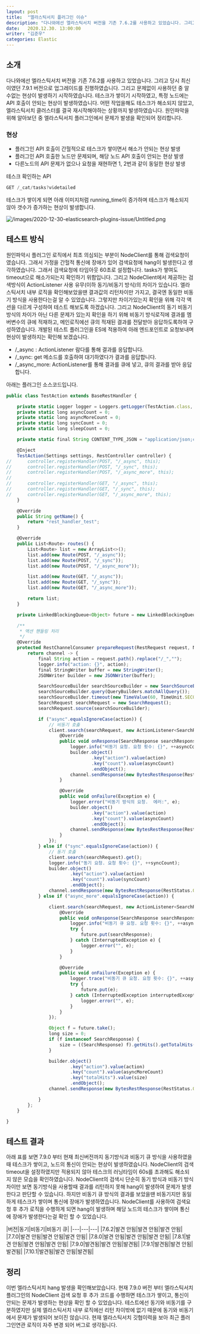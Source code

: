 ```yaml
---
layout: post
title:  "엘라스틱서치 플러그인 이슈"
description: "다나와에선 엘라스틱서치 버전을 기존 7.6.2를 사용하고 있었습니다. 그리고 당시 최신이였던 7.9.1 버전으로 업그레이드를 진행하였습니다. 그리고 잘사용하던 중 알수없는 현상이 발생하기 시작하였습니다. 테스크가 쌓이기 시작하였고, 특정 노드에는 API 호출이 안되는 현상이 발생하였습니다.  어떤 작업을해도 테스크가 해소되지 않았고, 엘라스틱서치 클러스터를 결국 재시작해야하는 상황까지 발생하였습니다. 원인파악을 위해 알아보던 중 엘라스틱서치 플러그인에 제공되는 NodeClient에 문제가 확인되어 공유하기 위해 포스팅하였습니다." 
date:   2020.12.30. 13:00:00
writer: "김준우"  
categories: Elastic
---
```

## 소개
다나와에선 엘라스틱서치 버전을 기존 7.6.2를 사용하고 있었습니다. 그리고 당시 최신이였던 7.9.1 버전으로 업그레이드를 진행하였습니다. 그리고 문제없이 사용하던 중 알수없는 현상이 발생하기 시작하였습니다. 테스크가 쌓이기 시작하였고, 특정 노드에는 API 호출이 안되는 현상이 발생하였습니다.  어떤 작업을해도 테스크가 해소되지 않았고, 엘라스틱서치 클러스터를 결국 재시작해야하는 상황까지 발생하였습니다. 원인파악을 위해 알아보던 중 엘라스틱서치 플러그인에서 문제가 발생을 확인되어 정리합니다.


### 현상
- 플러그인 API 호출이 간헐적으로 테스크가 쌓이면서 해소가 안되는 현상 발생
- 플러그인 API 호출한 노드만 문제되며, 해당 노드 API 호출이 안되는 현상 발생
- 다른노드의 API 문제가 없으나 요청을 재현하면 1, 2번과 같이 동일한 현상 발생


테스크 확인하는 API
```jsx
GET /_cat/tasks?v&detailed
```

테스크가 쌓이게 되면 아래 이미지처럼 running_time이 증가하며 테스크가 해소되지 않아 갯수가 증가하는 현상이 발생합니다.

![/images/2020-12-30-elasticsearch-plugins-issue/Untitled.png](/images/2020-12-30-elasticsearch-plugins-issue/Untitled.png)

## 테스트 방식
원인파악시 플러그인 로직에서 최초 의심되는 부분이 NodeClient를 통해 검색요청이였습니다. 그래서 가정을 간헐적 통신에 장애가 있어 검색요청에 hang이 발생한다고 생각하였습니다. 그래서 검색요청에 타임아웃 60초로 설정합니다. tasks가 쌓여도 timeout으로 해소가되는지 확인하기 위함입니다. 그리고 NodeClient에서 제공하는 검색방식이 ActionListener 사용 유무(이하 동기/비동기 방식)의 차이가 있습니다. 엘라스틱서치 내부 로직을 확인해보았을땐 결과값의 리턴차이만 가지고, 결국엔 동일한 비동기 방식을 사용한다는걸 알 수 있었습니다. 그렇지만 차이가있는지 확인을 위해 각각 액션을 다르게 구성하여 테스트 해보도록 하겠습니다. 그리고 NodeClient의 동기 비동기 방식의 차이가 아닌 다른 문제가 있는지 확인을 하기 위해 비동기 방식로직에 결과를 멤버변수의 큐에 적재하고, 메인로직에선 큐의 적재된 결과를  전달받아 응답하도록하여 구성하였습니다.  개발된 테스트 플러그인을 ES에 적용하여 아래 엔드포인트로 요청보내며 현상이 발생하지는 확인해 보겠습니다.

- /_async : ActionListener 람다를 통해 결과를 응답합니다.
- /_sync: get 메소드를 호출하여 대기하였다가 결과를 응답합니다.
- /_async_more: ActionListener를 통해 결과를 큐에 넣고, 큐의 결과를 받아 응답합니다.

아래는 플러그인 소스코드입니다.

```jsx
public class TestAction extends BaseRestHandler {

	private static Logger logger = Loggers.getLogger(TestAction.class, "");
	private static long asyncCount = 0;
	private static long asyncMoreCount = 0;
	private static long syncCount = 0;
	private static long sleepCount = 0;

	private static final String CONTENT_TYPE_JSON = "application/json;charset=UTF-8";

	@Inject
	TestAction(Settings settings, RestController controller) {
//		controller.registerHandler(POST, "/_async", this);
//		controller.registerHandler(POST, "/_sync", this);
//		controller.registerHandler(POST, "/_async_more", this);
//
//		controller.registerHandler(GET, "/_async", this);
//		controller.registerHandler(GET, "/_sync", this);
//		controller.registerHandler(GET, "/_async_more", this);
	}

	@Override
	public String getName() {
		return "rest_handler_test";
	}

	@Override
	public List<Route> routes() {
		List<Route> list = new ArrayList<>();
		list.add(new Route(POST, "/_async"));
		list.add(new Route(POST, "/_sync"));
		list.add(new Route(POST, "/_async_more"));

		list.add(new Route(GET, "/_async"));
		list.add(new Route(GET, "/_sync"));
		list.add(new Route(GET, "/_async_more"));

		return list;
	}

	private LinkedBlockingQueue<Object> future = new LinkedBlockingQueue<>(1);

	/**
	 * 액션 핸들링 처리
	 */
	@Override
	protected RestChannelConsumer prepareRequest(RestRequest request, NodeClient client) throws IOException {
		return channel -> {
			final String action = request.path().replace("/_","");
			logger.info("action: {}", action);
			final StringWriter buffer = new StringWriter();
			JSONWriter builder = new JSONWriter(buffer);

			SearchSourceBuilder searchSourceBuilder = new SearchSourceBuilder();
			searchSourceBuilder.query(QueryBuilders.matchAllQuery());
			searchSourceBuilder.timeout(new TimeValue(60, TimeUnit.SECONDS));
			SearchRequest searchRequest = new SearchRequest();
			searchRequest.source(searchSourceBuilder);

			if ("async".equalsIgnoreCase(action)) {
				// 비동기 호춣
				client.search(searchRequest, new ActionListener<SearchResponse>() {
					@Override
					public void onResponse(SearchResponse searchResponse) {
						logger.info("비동기 요청. 요청 횟수: {}", ++asyncCount);
						builder.object()
								.key("action").value(action)
								.key("count").value(asyncCount)
								.endObject();
						channel.sendResponse(new BytesRestResponse(RestStatus.OK, CONTENT_TYPE_JSON, buffer.toString()));
					}

					@Override
					public void onFailure(Exception e) {
						logger.error("비동기 방식의 요청.  에러:", e);
						builder.object()
								.key("action").value(action)
								.key("count").value(asyncCount)
								.endObject();
						channel.sendResponse(new BytesRestResponse(RestStatus.INTERNAL_SERVER_ERROR, CONTENT_TYPE_JSON, buffer.toString()));
					}
				});
			} else if ("sync".equalsIgnoreCase(action)) {
				// 동기 호춣
				client.search(searchRequest).get();
				logger.info("동기 요청. 요청 횟수: {}", ++syncCount);
				builder.object()
						.key("action").value(action)
						.key("count").value(syncCount)
						.endObject();
				channel.sendResponse(new BytesRestResponse(RestStatus.OK, CONTENT_TYPE_JSON, buffer.toString()));
			} else if ("async_more".equalsIgnoreCase(action)) {

				client.search(searchRequest, new ActionListener<SearchResponse>() {
					@Override
					public void onResponse(SearchResponse searchResponse) {
						logger.info("비동기 큐 요청. 요청 횟수: {}", ++asyncMoreCount);
						try {
							future.put(searchResponse);
						} catch (InterruptedException e) {
							logger.error("", e);
						}
					}

					@Override
					public void onFailure(Exception e) {
						logger.trace("비동기 큐 요청. 요청 횟수: {}", ++asyncMoreCount);
						try {
							future.put(e);
						} catch (InterruptedException interruptedException) {
							logger.error("", e);
						}
					}
				});

				Object f = future.take();
				long size = 0;
				if (f instanceof SearchResponse) {
					size = ((SearchResponse) f).getHits().getTotalHits().value;
				}

				builder.object()
						.key("action").value(action)
						.key("count").value(asyncMoreCount)
						.key("totalHits").value(size)
						.endObject();
				channel.sendResponse(new BytesRestResponse(RestStatus.OK, CONTENT_TYPE_JSON, buffer.toString()));

			}
		};
	}

}
```

## 테스트 결과

아래 표를 보면 7.9.0 부터 현재 최신버전까지 동기방식과 비동기 큐 방식을 사용하였을때 테스크가 쌓이고, 노드의 통신이 안되는 현상이 발생하였습니다. NodeClient의 검색 timeout을 설정하였지만 적용되지 않아 테스크의 러닝타임이 60s를 초과해도 해소되지 않은 모습을 확인하였습니다. NodeClient의 검색시 단순히 동기 방식과 비동기 방식 차이만 보면 동기방식을 사용할때 결과를 리턴하지 못해 hang이 발생하여 문제가 발생한다고 판단할 수 있습니다. 하지만 비동기 큐 방식의 결과를 보았을땐 비동기지만 동일하게 테스크가 쌓이며 통신에 장애가 발생하였습니다. NodeClient를 사용하여 검색요청 후 추가 로직을 수행하게 되면 hang이 발생하며 해당 노드의 테스크가 쌓이며 통신에 장애가 발생한다는걸 확인 할 수 있었습니다. 

|버전|동기|비동기|비동기 큐|
|---|---|---|
|7.6.2|발견 안됨|발견 안됨|발견 안됨|
|7.7.0|발견 안됨|발견 안됨|발견 안됨|
|7.8.0|발견 안됨|발견 안됨|발견 안됨|
|7.8.1|발견 안됨|발견 안됨|발견 안됨|
|7.9.0|발견됨|발견 안됨|발견됨|
|7.9.1|발견됨|발견 안됨|발견됨|
|7.10.1|발견됨|발견 안됨|발견됨|

## 정리

이번 엘라스틱서치 hang 발생을 확인해보았습니다. 현재 7.9.0 버전 부터 엘라스틱서치 플러그인의 NodeClient 검색 요청 후 추가 코드를 수행하면 테스크가 쌓이고, 통신이 안되는 문제가 발생하는 현상을 확인 할 수 있었습니다. 테스트에선 동기와 비동기를 구분하였지만 실제 엘라스틱서치 내부 로직에선 리턴 차이밖에 없기 때문에 동기와 비동기에서 문제가 발생되어 보이진 않습니다.  현재 엘라스틱서치 깃협이력을 보아 최근 플러그인연관 로직이 자주 변경 되어 버그로 생각됩니다.